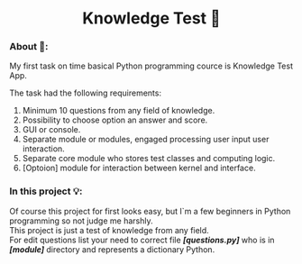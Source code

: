 <h1 align="center">Knowledge Test &#127919;</h1> 

<h3>About &#129488;:</h3>
My first task on time basical Python programming cource is Knowledge Test App.

The task had the following requirements:

1. Minimum 10 questions from any field of knowledge.</li>
2. Possibility to choose option an answer and score.</li>
3. GUI or console.</li>
4. Separate module or modules, engaged processing user input user interaction.</li>
5. Separate core module who stores test classes and computing logic.</li>
6. [Optoion] module for interaction between kernel and interface.</li>


<h3>In this project &#128161;:</h3>

Of course this project for first looks easy, but I`m a few beginners in Python programming so not judge me harshly.   
This project is just a test of knowledge from any field.<br> 
For edit questions list your need to correct file ***[questions.py]*** who is in ***[module]*** directory and represents a dictionary Python.

